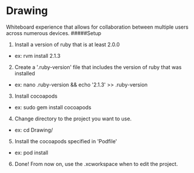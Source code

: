 Drawing
=================
Whiteboard experience that allows for collaboration between multiple users across numerous devices.
#####Setup
1. Install a version of ruby that is at least 2.0.0
  * ex: rvm install 2.1.3
2. Create a '.ruby-version' file that includes the version of ruby that was installed
  * ex: nano .ruby-version && echo '2.1.3' >> .ruby-version
3. Install cocoapods
  * ex: sudo gem install cocoapods
4. Change directory to the project you want to use.
  * ex: cd Drawing/
5. Install the cocoapods specified in 'Podfile'
  * ex: pod install
6. Done! From now on, use the .xcworkspace when to edit the project.
